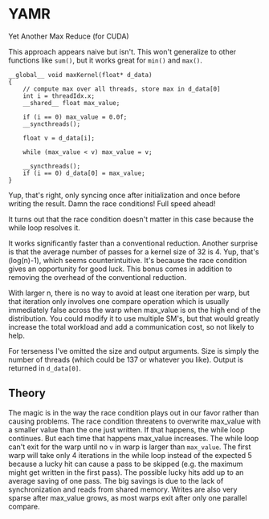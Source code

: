 # YAMR
 Yet Another Max Reduce (for CUDA)

This approach appears naive but isn't. This won't generalize to other functions like `sum()`, but it works great for `min()` and `max()`.

    __global__ void maxKernel(float* d_data)
    { 
        // compute max over all threads, store max in d_data[0]
        int i = threadIdx.x;
        __shared__ float max_value;
    
        if (i == 0) max_value = 0.0f;
        __syncthreads();
    
        float v = d_data[i];
    
        while (max_value < v) max_value = v;
    
        __syncthreads();
        if (i == 0) d_data[0] = max_value;
    }

Yup, that's right, only syncing once after initialization and once before writing the result. Damn the race conditions! Full speed ahead!

It turns out that the race condition doesn't matter in this case because the while loop resolves it.

It works significantly faster than a conventional reduction. Another surprise is that the average number of passes for a kernel size of 32 is 4. Yup, that's (log(n)-1), which seems counterintuitive. It's because the race condition gives an opportunity for good luck. This bonus comes in addition to removing the overhead of the conventional reduction.

With larger n, there is no way to avoid at least one iteration per warp, but that iteration only involves one compare operation which is usually immediately false across the warp when max_value is on the high end of the distribution. You could modify it to use multiple SM's, but that would greatly increase the total workload and add a communication cost, so not likely to help.

For terseness I've omitted the size and output arguments. Size is simply the number of threads (which could be 137 or whatever you like). Output is returned in `d_data[0]`.

## Theory

The magic is in the way the race condition plays out in our favor rather than causing problems. The race condition threatens to overwrite max_value with a smaller value than the one just written. If that happens, the while loop continues. But each time that happens max_value increases. The while loop can't exit for the warp until no `v` in warp is larger than `max_value`. The first warp will take only 4 iterations in the while loop instead of the expected 5 because a lucky hit can cause a pass to be skipped (e.g. the maximum might get written in the first pass). The possible lucky hits add up to an average saving of one pass. The big savings is due to the lack of synchronization and reads from shared memory. Writes are also very sparse after max_value grows, as most warps exit after only one parallel compare.
